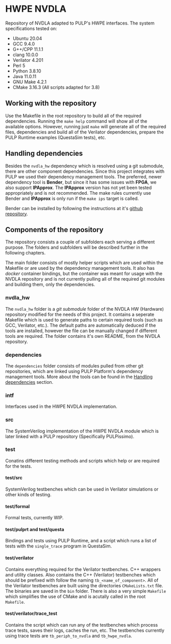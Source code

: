# HWPE NVDLA
Repository of NVDLA adapted to PULP's HWPE interfaces.
The system specifications tested on:
- Ubuntu 20.04
- GCC 9.4.0
- G++/CPP 11.1.1
- clang 10.0.0
- Verilator 4.201
- Perl 5
- Python 3.8.10
- Java 11.0.11
- GNU Make 4.2.1
- CMake 3.16.3 (All scripts adapted for 3.8)

## Working with the repository
Use the Makefile in the root repository to build all of the required dependencies. Running the `make help` command will show all
of the available options. However, running just `make` will generate all of the required files, dependencies and build all of the 
Verilator dependencies, prepare the PULP Runtime examples (QuestaSim tests), etc. 

## Handling dependencies
Besides the `nvdla_hw` dependency which is resolved using a git submodule, there are other
component dependencies. Since this project integrates with PULP we used their dependency management tools. The preferred, newer dependency tool is **Bender**, but since it has some
issues with **FPGA**, we also support **IPApprox**. The **IPApprox** version has not yet been
tested appropriately and is not recommended. The make rules currently use Bender and **IPApprox** is only run if the `make ips` target is called.

Bender can be installed by following the instructions at it's [github repository](https://github.com/pulp-platform/bender#installation).

## Components of the repository
The repository consists a couple of subfolders each serving a different purpose. The
folders and subfolders will be described further in the following chapters.

The main folder consists of mostly helper scripts which are used within the Makefile or are used by the dependency management tools. It also has *docker* container bindings, but the
container was meant for usage with the NVDLA repository and is not currently pulling all
of the required git modules and building them, only the dependencies.

### nvdla_hw
The `nvdla_hw` folder is a *git submodule* folder of the NVDLA HW (Hardware) repository modified for the needs of this project. It contains a seperate Makefile which is used
to generate paths to certain required tools (such as GCC, Verilator, etc.). The default
paths are automatically deduced if the tools are installed, however the file can be manually
changed if different tools are required. The folder contains it's own README, from the
NVDLA repository.

### dependencies
The `dependencies` folder consists of modules pulled from other git repositories, which are
linked using PULP Platform's dependency management tools. More about the tools can be found in the [Handling dependencies](#handling-dependencies) section.

### intf
Interfaces used in the HWPE NVDLA implementation.

### src
The SystemVerilog implementation of the HWPE NVDLA module which is later linked with a
PULP repository (Specifically PULPissimo).

### test
Conatins different testing methods and scripts which help or are required for the tests.

#### test/src
SystemVerilog testbenches which can be used in Verilator simulations or other kinds of
testing.

#### test/formal
Formal tests, currently WIP.

#### test/pulprt and test/questa
Bindings and tests using PULP Runtime, and a script which runs a list of tests with the `single_trace` program in QuestaSim. 

#### test/verilator
Contains everything required for the Verilator testbenches. C++ wrappers and utility classes.
Also contains the C++ (Verilator) testbenches which should be prefixed with follow the naming
`tb_<name_of_component>`. All of the Verilator testbenches are built using the directories `CMakeLists.txt` file. The binaries are saved in the `bin` folder. There is also a very simple
`Makefile` which simplifies the use of CMake and is acutally called in the root `Makefile`.

#### test/verilator/trace_test
Contains the script which can run any of the testbenches which process trace tests,
saves their logs, caches the run, etc. The testbenches currently using trace tests are
`tb_periph_to_nvdla` and `tb_hwpe_nvdla`.
